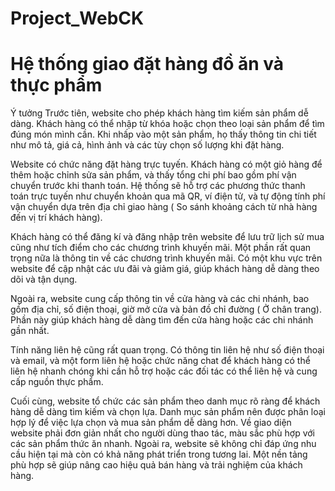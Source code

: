 # Project_WebCK
# Hệ thống giao đặt hàng đồ ăn và thực phẩm
Ý tưởng
Trước tiên, website cho phép khách hàng tìm kiếm sản phẩm dễ dàng. Khách hàng có thể nhập từ khóa hoặc chọn theo loại sản phẩm để tìm đúng món mình cần. Khi nhấp vào một sản phẩm, họ thấy thông tin chi tiết như mô tả, giá cả, hình ảnh và các tùy chọn số lượng khi đặt hàng.

Website có chức năng đặt hàng trực tuyến. Khách hàng có một giỏ hàng để thêm hoặc chỉnh sửa sản phẩm, và thấy tổng chi phí bao gồm phí vận chuyển trước khi thanh toán. Hệ thống sẽ hỗ trợ các phương thức thanh toán trực tuyến như chuyển khoản qua mã QR, ví điện tử, và tự động tính phí vận chuyển dựa trên địa chỉ giao hàng ( So sánh khoảng cách từ nhà hàng đến vị trí khách hàng). 

Khách hàng có thể đăng kí và đăng nhập trên website để lưu trữ lịch sử mua cũng như tích điểm cho các chương trình khuyến mãi. Một phần rất quan trọng nữa là thông tin về các chương trình khuyến mãi. Có một khu vực trên website để cập nhật các ưu đãi và giảm giá, giúp khách hàng dễ dàng theo dõi và tận dụng. 

Ngoài ra, website cung cấp thông tin về cửa hàng và các chi nhánh, bao gồm địa chỉ, số điện thoại, giờ mở cửa và bản đồ chỉ đường ( Ở chân trang). Phần này giúp khách hàng dễ dàng tìm đến cửa hàng hoặc các chi nhánh gần nhất.

Tính năng liên hệ cũng rất quan trọng. Có thông tin liên hệ như số điện thoại và email, và một form liên hệ hoặc chức năng chat để khách hàng có thể liên hệ nhanh chóng khi cần hỗ trợ hoặc các đối tác có thể liên hệ và cung cấp nguồn thực phẩm.

Cuối cùng, website tổ chức các sản phẩm theo danh mục rõ ràng để khách hàng dễ dàng tìm kiếm và chọn lựa. Danh mục sản phẩm nên được phân loại hợp lý để việc lựa chọn và mua sản phẩm dễ dàng hơn.
Về giao diện website phải đơn giản nhất cho người dùng thao tác, màu sắc phù hợp với các sản phẩm thức ăn nhanh. Ngoài ra, website sẽ không chỉ đáp ứng nhu cầu hiện tại mà còn có khả năng phát triển trong tương lai. Một nền tảng phù hợp sẽ giúp nâng cao hiệu quả bán hàng và trải nghiệm của khách hàng.

